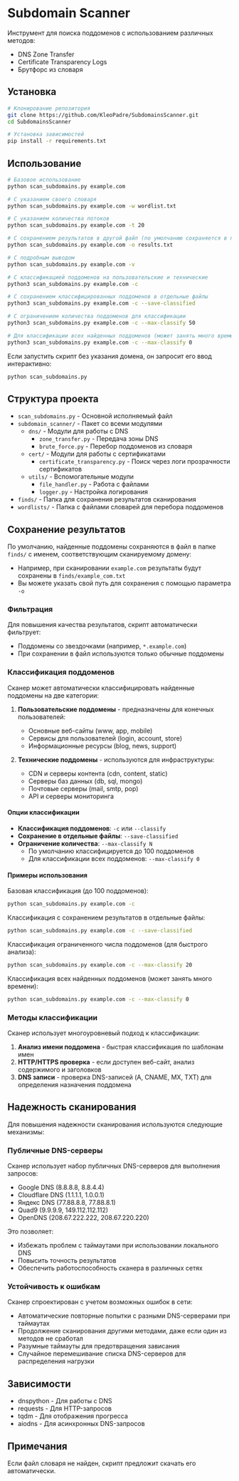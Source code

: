 # Subdomain Scanner

Инструмент для поиска поддоменов с использованием различных методов:
- DNS Zone Transfer
- Certificate Transparency Logs
- Брутфорс из словаря

## Установка

```bash
# Клонирование репозитория
git clone https://github.com/KleoPadre/SubdomainsScanner.git
cd SubdomainsScanner

# Установка зависимостей
pip install -r requirements.txt
```

## Использование

```bash
# Базовое использование
python scan_subdomains.py example.com

# С указанием своего словаря
python scan_subdomains.py example.com -w wordlist.txt

# С указанием количества потоков
python scan_subdomains.py example.com -t 20

# С сохранением результатов в другой файл (по умолчанию сохраняется в папку finds)
python scan_subdomains.py example.com -o results.txt

# С подробным выводом
python scan_subdomains.py example.com -v

# С классификацией поддоменов на пользовательские и технические
python3 scan_subdomains.py example.com -c

# С сохранением классифицированных поддоменов в отдельные файлы
python3 scan_subdomains.py example.com -c --save-classified

# С ограничением количества поддоменов для классификации
python3 scan_subdomains.py example.com -c --max-classify 50

# Для классификации всех найденных поддоменов (может занять много времени)
python3 scan_subdomains.py example.com -c --max-classify 0
```

Если запустить скрипт без указания домена, он запросит его ввод интерактивно:

```bash
python scan_subdomains.py
```

## Структура проекта

- `scan_subdomains.py` - Основной исполняемый файл
- `subdomain_scanner/` - Пакет со всеми модулями
  - `dns/` - Модули для работы с DNS
    - `zone_transfer.py` - Передача зоны DNS
    - `brute_force.py` - Перебор поддоменов из словаря
  - `cert/` - Модули для работы с сертификатами
    - `certificate_transparency.py` - Поиск через логи прозрачности сертификатов
  - `utils/` - Вспомогательные модули
    - `file_handler.py` - Работа с файлами
    - `logger.py` - Настройка логирования
- `finds/` - Папка для сохранения результатов сканирования
- `wordlists/` - Папка с файлами словарей для перебора поддоменов

## Сохранение результатов

По умолчанию, найденные поддомены сохраняются в файл в папке `finds/` с именем, соответствующим сканируемому домену:
- Например, при сканировании `example.com` результаты будут сохранены в `finds/example_com.txt`
- Вы можете указать свой путь для сохранения с помощью параметра `-o`

### Фильтрация

Для повышения качества результатов, скрипт автоматически фильтрует:
- Поддомены со звездочками (например, `*.example.com`)
- При сохранении в файл используются только обычные поддомены

### Классификация поддоменов

Сканер может автоматически классифицировать найденные поддомены на две категории:

1. **Пользовательские поддомены** - предназначены для конечных пользователей:
   - Основные веб-сайты (www, app, mobile)
   - Сервисы для пользователей (login, account, store)
   - Информационные ресурсы (blog, news, support)

2. **Технические поддомены** - используются для инфраструктуры:
   - CDN и серверы контента (cdn, content, static)
   - Серверы баз данных (db, sql, mongo)
   - Почтовые серверы (mail, smtp, pop)
   - API и серверы мониторинга

#### Опции классификации

- **Классификация поддоменов**: `-c` или `--classify`
- **Сохранение в отдельные файлы**: `--save-classified`
- **Ограничение количества**: `--max-classify N`
  - По умолчанию классифицируется до 100 поддоменов
  - Для классификации всех поддоменов: `--max-classify 0`

#### Примеры использования

Базовая классификация (до 100 поддоменов):
```bash
python scan_subdomains.py example.com -c
```

Классификация с сохранением результатов в отдельные файлы:
```bash
python scan_subdomains.py example.com -c --save-classified
```

Классификация ограниченного числа поддоменов (для быстрого анализа):
```bash
python scan_subdomains.py example.com -c --max-classify 20
```

Классификация всех найденных поддоменов (может занять много времени):
```bash
python scan_subdomains.py example.com -c --max-classify 0
```

### Методы классификации

Сканер использует многоуровневый подход к классификации:

1. **Анализ имени поддомена** - быстрая классификация по шаблонам имен
2. **HTTP/HTTPS проверка** - если доступен веб-сайт, анализ содержимого и заголовков
3. **DNS записи** - проверка DNS-записей (A, CNAME, MX, TXT) для определения назначения поддомена

## Надежность сканирования

Для повышения надежности сканирования используются следующие механизмы:

### Публичные DNS-серверы
Сканер использует набор публичных DNS-серверов для выполнения запросов:
- Google DNS (8.8.8.8, 8.8.4.4)
- Cloudflare DNS (1.1.1.1, 1.0.0.1)
- Яндекс DNS (77.88.8.8, 77.88.8.1)
- Quad9 (9.9.9.9, 149.112.112.112)
- OpenDNS (208.67.222.222, 208.67.220.220)

Это позволяет:
- Избежать проблем с таймаутами при использовании локального DNS
- Повысить точность результатов
- Обеспечить работоспособность сканера в различных сетях

### Устойчивость к ошибкам
Сканер спроектирован с учетом возможных ошибок в сети:
- Автоматические повторные попытки с разными DNS-серверами при таймаутах
- Продолжение сканирования другими методами, даже если один из методов не сработал
- Разумные таймауты для предотвращения зависания
- Случайное перемешивание списка DNS-серверов для распределения нагрузки

## Зависимости

- dnspython - Для работы с DNS
- requests - Для HTTP-запросов
- tqdm - Для отображения прогресса
- aiodns - Для асинхронных DNS-запросов

## Примечания

Если файл словаря не найден, скрипт предложит скачать его автоматически. 